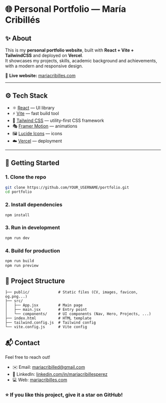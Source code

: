 # 🌐 Personal Portfolio — María Cribillés


## ✨ About
This is my **personal portfolio website**, built with **React + Vite + TailwindCSS** and deployed on **Vercel**.  
It showcases my projects, skills, academic background and achievements, with a modern and responsive design.

🔗 **Live website:** [mariacribilles.com](mariacribilles.com)

---

## ⚙️ Tech Stack
- ⚛️ [React](https://react.dev/) — UI library
- ⚡ [Vite](https://vitejs.dev/) — fast build tool
- 🎨 [Tailwind CSS](https://tailwindcss.com/) — utility-first CSS framework
- 🎭 [Framer Motion](https://www.framer.com/motion/) — animations
- 🖼️ [Lucide Icons](https://lucide.dev/) — icons
- ☁️ [Vercel](https://vercel.com/) — deployment

---

## 🚀 Getting Started

### 1. Clone the repo
```bash
git clone https://github.com/YOUR_USERNAME/portfolio.git
cd portfolio
```

### 2. Install dependencies
```bash
npm install
```

### 3. Run in development
```bash
npm run dev
```

### 4. Build for production
```bash
npm run build
npm run preview
```

## 📂 Project Structure
```text
├── public/             # Static files (CV, images, favicon, og.png...)
├── src/
│   ├── App.jsx         # Main page
│   ├── main.jsx        # Entry point
│   └── components/     # UI components (Nav, Hero, Projects, ...)
├── index.html          # HTML template
├── tailwind.config.js  # Tailwind config
└── vite.config.js      # Vite config
```

## 📬 Contact
Feel free to reach out!

- ✉️ Email: [mariacribilled@gmail.com](mailto:mariacribilled@gmail.com)  
- 💼 LinkedIn: [linkedin.com/in/mariacribillesperez](https://linkedin.com/in/mariacribillesperez)  
- 💻 Web: [mariacribilles.com](mariacribilles.com)  

### ⭐ If you like this project, give it a star on GitHub!

